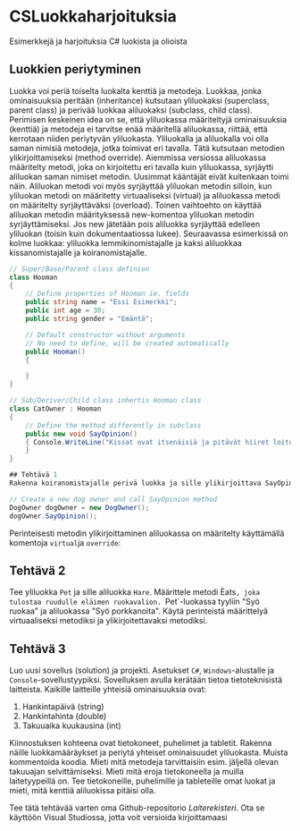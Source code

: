# CSLuokkaharjoituksia
Esimerkkejä ja harjoituksia C# luokista ja olioista

## Luokkien periytyminen
Luokka voi periä toiselta luokalta kenttiä ja metodeja. Luokkaa, jonka ominaisuuksia peritään (inheritance) kutsutaan yliluokaksi (superclass, parent class) ja perivää luokkaa aliluokaksi (subclass, child class). Perimisen keskeinen idea on se, että yliluokassa määriteltyjä ominaisuuksia (kenttiä) ja metodeja ei tarvitse enää määritellä aliluokassa, riittää, että kerrotaan niiden periytyvän yliluokasta. Yliluokalla ja aliluokalla voi olla saman nimisiä metodeja, jotka toimivat eri tavalla. Tätä kutsutaan metodien ylikirjoittamiseksi (method override). Aiemmissa versiossa aliluokassa määritelty metodi, joka on kirjoitettu eri tavalla kuin yliluokassa, syrjäytti aliluokan saman nimiset metodin. Uusimmat kääntäjät eivät kuitenkaan toimi näin. Aliluokan metodi voi myös syrjäyttää yliluokan metodin silloin, kun yliluokan metodi on määritetty virtuaaliseksi (virtual) ja aliluokassa metodi on määritelty syrjäyttäväksi (overload). Toinen vaihtoehto on käyttää aliluokan metodin määrityksessä new-komentoa yliluokan metodin syrjäyttämiseksi. Jos new jätetään pois aliluokka syrjäyttää edelleen yliluokan (toisin kuin dokumentaatiossa lukee). Seuraavassa esimerkissä on kolme luokkaa: yliluokka lemmikinomistajalle ja kaksi aliluokkaa kissanomistajalle ja koiranomistajalle.

```csharp
// Super/Base/Parent class definion
class Hooman
{
    // Define properties of Hooman ie. fields
    public string name = "Essi Esimerkki";
    public int age = 30;
    public string gender = "Emäntä";

    // Default constructor without arguments
    // No need to define, will be created automatically
    public Hooman()
    {

    }
}

// Sub/Deriver/Child class inhertis Hooman class
class CatOwner : Hooman
{
    // Define the method differently in subclass
    public new void SayOpinion()
    { Console.WriteLine("Kissat ovat itsenäisiä ja pitävät hiiret loitolla");
    }
}

## Tehtävä 1
Rakenna koiranomistajalle perivä luokka ja sille ylikirjoittava SayOpinion-metodi

// Create a new dog owner and call SayOpinion method
DogOwner dogOwner = new DogOwner();
dogOwner.SayOpinion();

```

Perinteisesti metodin ylikirjoittaminen aliluokassa on määritelty käyttämällä komentoja `virtual`ja `override`:

## Tehtävä 2
Tee yliluokka `Pet` ja sille aliluokka `Hare`. Määrittele metodi Èats`, joka tulostaa ruudulle eläimen ruokavalion. `Pet`-luokassa tyyliin "Syö ruokaa" ja aliluokassa "Syö porkkanoita". Käytä perinteistä määrittelyä virtuaaliseksi metodiksi ja ylikirjoitettavaksi metodiksi.

## Tehtävä 3
Luo uusi sovellus (solution) ja projekti. Asetukset `C#`, `Windows`-alustalle ja `Console`-sovellustyypiksi.
Sovelluksen avulla kerätään tietoa tietoteknisistä laitteista. Kaikille laitteille yhteisiä ominaisuuksia ovat:

1. Hankintapäivä (string)
2. Hankintahinta (double)
3. Takuuaika kuukausina (int)

Kiinnostuksen kohteena ovat tietokoneet, puhelimet ja tabletit. Rakenna näille luokkamääräykset ja periytä yhteiset ominaisuudet
yliluokasta. Muista kommentoida koodia. Mieti mitä metodeja tarvittaisiin esim. jäljellä olevan takuuajan selvittämiseksi. Mieti mitä eroja tietokoneella ja muilla laitetyypeillä on. Tee tietokoneille, puhelimille ja tableteille omat luokat ja mieti, mitä kenttiä aliluokissa pitäisi olla.

Tee tätä tehtävää varten oma Github-repositorio _Laiterekisteri_. Ota se käyttöön Visual Studiossa, jotta voit versioida kirjoittamaasi
